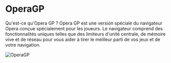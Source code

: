 # OperaGP
Qu'est-ce qu'Opera GP ? Opera GP est une version spéciale du navigateur Opera conçue spécialement pour les joueurs. Le navigateur comprend des fonctionnalités uniques telles que des limiteurs d'unité centrale, de mémoire vive et de réseau pour vous aider à tirer le meilleur parti de vos jeux et de votre navigation.

![OperaGP](https://user-images.githubusercontent.com/99401816/201177874-7d431ade-6730-4112-a5bd-9a8a5ec9de30.png)
